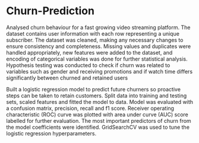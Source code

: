 # Churn-Prediction
Analysed churn behaviour for a fast growing video streaming platform. The dataset contains user information with each row representing a unique subscriber. The dataset was cleaned, making any necessary changes to ensure consistency and completeness. Missing values and duplicates were handled appropriately, new features were added to the dataset, and encoding of categorical variables was done for further statistical analysis. Hypothesis testing was conducted to check if churn was related to variables such as gender and receiving promotions and if watch time differs significantly between churned and retained users

Built a logistic regression model to predict future churners so proactive steps can be taken to retain customers. Split data into training and testing sets, scaled features and fitted the model to data. Model was evaluated with a confusion matrix, precision, recall and f1 score. Receiver operating characteristic (ROC) curve was plotted with area under curve (AUC) score labelled for further evaluation. The most important predictors of churn from the model coefficients were identified. GridSearchCV was used to tune the logistic regression hyperparameters.
